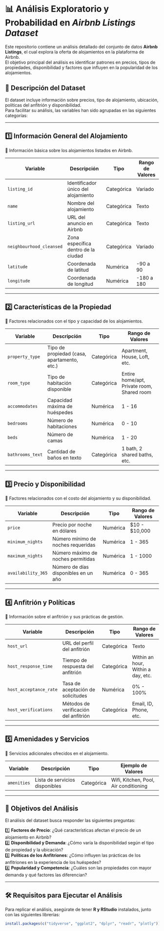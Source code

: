 # 📊 Análisis Exploratorio y Probabilidad en *Airbnb Listings Dataset*

Este repositorio contiene un análisis detallado del conjunto de datos **Airbnb Listings**, el cual explora la oferta de alojamientos en la plataforma de Airbnb.  
El objetivo principal del análisis es identificar patrones en precios, tipos de propiedades, disponibilidad y factores que influyen en la popularidad de los alojamientos.

## 📌 Descripción del Dataset

El dataset incluye información sobre precios, tipo de alojamiento, ubicación, políticas del anfitrión y disponibilidad.  
Para facilitar su análisis, las variables han sido agrupadas en las siguientes categorías:

---

## **1️⃣ Información General del Alojamiento**  

📌 Información básica sobre los alojamientos listados en Airbnb.

| **Variable** | **Descripción** |**Tipo**|**Rango de Valores**|
|-------------|----------------|-------------|----------------|
| `listing_id` | Identificador único del alojamiento | Categórica | Variado |
| `name` | Nombre del alojamiento | Categórica | Texto |
| `listing_url` | URL del anuncio en Airbnb | Categórica | Texto |
| `neighbourhood_cleansed` | Zona específica dentro de la ciudad | Categórica | Variado |
| `latitude` | Coordenada de latitud | Numérica | -90 a 90 |
| `longitude` | Coordenada de longitud | Numérica | -180 a 180 |

---

## **2️⃣ Características de la Propiedad**  
📌 Factores relacionados con el tipo y capacidad de los alojamientos.

| **Variable** | **Descripción** | **Tipo** | **Rango de Valores** |
|-------------|----------------|----------|----------------------|
| `property_type` | Tipo de propiedad (casa, apartamento, etc.) | Categórica | Apartment, House, Loft, etc. |
| `room_type` | Tipo de habitación disponible | Categórica | Entire home/apt, Private room, Shared room |
| `accommodates` | Capacidad máxima de huéspedes | Numérica | 1 - 16 |
| `bedrooms` | Número de habitaciones | Numérica | 0 - 10 |
| `beds` | Número de camas | Numérica | 1 - 20 |
| `bathrooms_text` | Cantidad de baños en texto | Categórica | 1 bath, 2 shared baths, etc. |

---

## **3️⃣ Precio y Disponibilidad**  
📌 Factores relacionados con el costo del alojamiento y su disponibilidad.

| **Variable** | **Descripción** | **Tipo** | **Rango de Valores** |
|-------------|----------------|----------|----------------------|
| `price` | Precio por noche en dólares | Numérica | $10 - $10,000 |
| `minimum_nights` | Número mínimo de noches requeridas | Numérica | 1 - 365 |
| `maximum_nights` | Número máximo de noches permitidas | Numérica | 1 - 1000 |
| `availability_365` | Número de días disponibles en un año | Numérica | 0 - 365 |

---

## **4️⃣ Anfitrión y Políticas**  
📌 Información sobre el anfitrión y sus prácticas de gestión.

| **Variable** | **Descripción** | **Tipo** | **Rango de Valores** |
|-------------|----------------|----------|----------------------|
| `host_url` | URL del perfil del anfitrión | Categórica | Texto |
| `host_response_time` | Tiempo de respuesta del anfitrión | Categórica | Within an hour, Within a day, etc. |
| `host_acceptance_rate` | Tasa de aceptación de solicitudes | Numérica | 0% - 100% |
| `host_verifications` | Métodos de verificación del anfitrión | Categórica | Email, ID, Phone, etc. |

---

## **5️⃣ Amenidades y Servicios**  
📌 Servicios adicionales ofrecidos en el alojamiento.

| **Variable** | **Descripción** | **Tipo** | **Ejemplo de Valores** |
|-------------|----------------|----------|----------------------|
| `amenities` | Lista de servicios disponibles | Categórica | Wifi, Kitchen, Pool, Air conditioning |

---

## 🔬 Objetivos del Análisis

El análisis del dataset busca responder las siguientes preguntas:

1️⃣ **Factores de Precio**: ¿Qué características afectan el precio de un alojamiento en Airbnb?  
2️⃣ **Disponibilidad y Demanda**: ¿Cómo varía la disponibilidad según el tipo de propiedad y la ubicación?  
3️⃣ **Políticas de los Anfitriones**: ¿Cómo influyen las prácticas de los anfitriones en la experiencia de los huéspedes?  
4️⃣ **Popularidad y Competencia**: ¿Cuáles son las propiedades con mayor demanda y qué factores las diferencian?  

---

## 🛠️ Requisitos para Ejecutar el Análisis

Para replicar el análisis, asegúrate de tener **R y RStudio** instalados, junto con las siguientes librerías:

```r
install.packages(c("tidyverse", "ggplot2", "dplyr", "readr", "plotly"))
